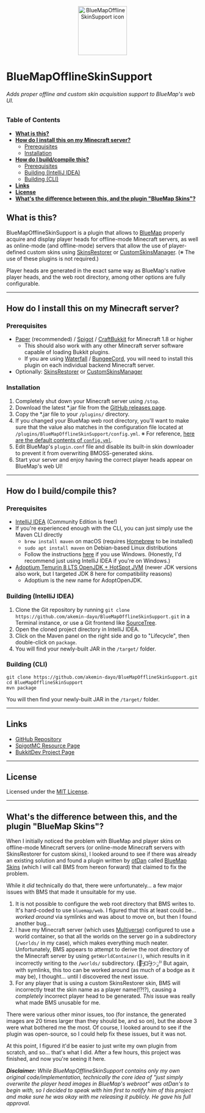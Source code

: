 <p align="center"><img src="https://github.com/akemin-dayo/BlueMapOfflineSkinSupport/raw/master/BlueMapOfflineSkinSupport.png" alt="BlueMapOfflineSkinSupport icon" width="128"></p>

# BlueMapOfflineSkinSupport
###### Adds proper offline and custom skin acquisition support to BlueMap's web UI.

### Table of Contents
* [**What is this?**](#what-is-this)
* [**How do I install this on my Minecraft server?**](#how-do-i-install-this-on-my-minecraft-server)
	* [Prerequisites](#prerequisites)
	* [Installation](#installation)
* [**How do I build/compile this?**](#how-do-i-buildcompile-this)
	* [Prerequisites](#prerequisites-1)
	* [Building (IntelliJ IDEA)](#building-intellij-idea)
	* [Building (CLI)](#building-cli)
* [**Links**](#links)
* [**License**](#license)
* [**What's the difference between this, and the plugin "BlueMap Skins"?**](#whats-the-difference-between-this-and-the-plugin-bluemap-skins)

## What is this?

BlueMapOfflineSkinSupport is a plugin that allows to [BlueMap](https://github.com/BlueMap-Minecraft/BlueMap/releases) properly acquire and display player heads for offline-mode Minecraft servers, as well as online-mode (and offline-mode) servers that allow the use of player-defined custom skins using [SkinsRestorer](https://github.com/SkinsRestorer/SkinsRestorerX/releases) or [CustomSkinsManager](https://spigotmc.org/resources/57760). (※ The use of these plugins is not required.)

Player heads are generated in the exact same way as BlueMap's native player heads, and the web root directory, among other options are fully configurable.

---

## How do I install this on my Minecraft server?

### Prerequisites
* [Paper](https://papermc.io/downloads) (recommended) / [Spigot](https://spigotmc.org/wiki/buildtools) / [CraftBukkit](https://spigotmc.org/wiki/buildtools/#compile-craftbukkit) for Minecraft 1.8 or higher
	* This should also work with any other Minecraft server software capable of loading Bukkit plugins.
	* If you are using [Waterfall](https://papermc.io/downloads#Waterfall) / [BungeeCord](https://spigotmc.org/wiki/bungeecord-installation), you will need to install this plugin on each individual backend Minecraft server.
* Optionally: [SkinsRestorer](https://github.com/SkinsRestorer/SkinsRestorerX/releases) or [CustomSkinsManager](https://spigotmc.org/resources/57760)
	
### Installation
1. Completely shut down your Minecraft server using `/stop`.
2. Download the latest *.jar file from the [GitHub releases page](https://github.com/akemin-dayo/BlueMapOfflineSkinSupport/releases).
3. Copy the *.jar file to your `/plugins/` directory.
4. If you changed your BlueMap web root directory, you'll want to make sure that the value also matches in the configuration file located at `/plugins/BlueMapOfflineSkinSupport/config.yml`. ※ For reference, [here are the default contents of `config.yml`](src/main/resources/config.yml).
5. Edit BlueMap's `plugin.conf` file and disable its built-in skin downloader to prevent it from overwriting BMOSS-generated skins.
6. Start your server and enjoy having the correct player heads appear on BlueMap's web UI!

---

## How do I build/compile this?

### Prerequisites
* [IntelliJ IDEA](https://jetbrains.com/idea/download) (Community Edition is free!)
* If you're experienced enough with the CLI, you can just simply use the Maven CLI directly
	* `brew install maven` on macOS (requires [Homebrew](https://brew.sh/) to be installed)
	* `sudo apt install maven` on Debian-based Linux distributions
	* Follow the instructions [here](https://maven.apache.org/install.html) if you use Windows. (Honestly, I'd recommend just using IntelliJ IDEA if you're on Windows.)
* [Adoptium Temurin 8 LTS OpenJDK + HotSpot JVM](https://adoptium.net/?variant=openjdk8&jvmVariant=hotspot) (newer JDK versions also work, but I targeted JDK 8 here for compatibility reasons)
	* Adoptium is the new name for AdoptOpenJDK.

### Building (IntelliJ IDEA)
1. Clone the Git repository by running `git clone https://github.com/akemin-dayo/BlueMapOfflineSkinSupport.git` in a Terminal instance, or use a Git frontend like [SourceTree](https://sourcetreeapp.com/).
2. Open the cloned project directory in IntelliJ IDEA.
3. Click on the Maven panel on the right side and go to "Lifecycle", then double-click on `package`.
4. You will find your newly-built JAR in the `/target/` folder.

### Building (CLI)
```shell
git clone https://github.com/akemin-dayo/BlueMapOfflineSkinSupport.git
cd BlueMapOfflineSkinSupport
mvn package
```

You will then find your newly-built JAR in the `/target/` folder.

---

## Links

* [GitHub Repository](https://github.com/akemin-dayo/BlueMapOfflineSkinSupport)
* [SpigotMC Resource Page](https://spigotmc.org/resources/bluemapofflineskinsupport.91486)
* [BukkitDev Project Page](https://dev.bukkit.org/projects/bluemapofflineskinsupport)

---

## License

Licensed under the [MIT License](https://opensource.org/licenses/MIT).

---

## What's the difference between this, and the plugin "BlueMap Skins"?

When I initially noticed the problem with BlueMap and player skins on offline-mode Minecraft servers (or online-mode Minecraft servers with SkinsRestorer for custom skins), I looked around to see if there was already an existing solution and found a plugin written by [otDan](https://spigotmc.org/members/111443) called [BlueMap Skins](https://spigotmc.org/resources/90284) (which I will call BMS from hereon forward) that claimed to fix the problem.

While it _did_ technically do that, there were unfortunately… a few major issues with BMS that made it unsuitable for my use.

1. It is not possible to configure the web root directory that BMS writes to. It's hard-coded to use `bluemap/web`. I figured that this at least could be… _worked around_ via symlinks and was about to move on, but then I found another bug…
2. I have my Minecraft server (which uses [Multiverse](https://github.com/Multiverse/Multiverse-Core)) configured to use a world container, so that all the worlds on the server go in a subdirectory (`/worlds/` in my case), which makes everything much neater. Unfortunately, BMS appears to attempt to derive the root directory of the Minecraft server by using `getWorldContainer()`, which results in it incorrectly writing to the `/worlds/` subdirectory. (🍍˃̶͈̀ロ˂̶͈́)੭ꠥ⁾⁾ But again, with symlinks, this too can be worked around (as much of a bodge as it may be), I thought… until I discovered the next issue.
3. For any player that is using a custom SkinsRestorer skin, BMS will incorrectly treat the skin name as a player name(!?!?), causing a _completely_ incorrect player head to be generated. _This_ issue was really what made BMS unusable for me.

There were various other minor issues, too (for instance, the generated images are 20 times larger than they should be, and so on), but the above 3 were what bothered me the most. Of course, I looked around to see if the plugin was open-source, so I could help fix these issues, but it was not.

At this point, I figured it'd be easier to just write my own plugin from scratch, and so… that's what I did. After a few hours, this project was finished, and now you're seeing it here.

_**Disclaimer:** While BlueMapOfflineSkinSupport contains only my own original code/implementation, _technically_ the core idea of "just simply overwrite the player head images in BlueMap's webroot" _was_ otDan's to begin with, so I decided to speak with him first to notify him of this project and make sure he was okay with me releasing it publicly. He gave his full approval._
